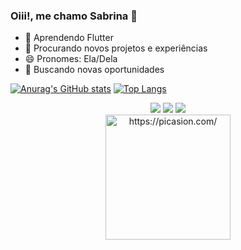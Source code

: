 ### Oiii!, me chamo Sabrina 🦄

- 🌱 Aprendendo Flutter
- 👯 Procurando novos projetos e experiências
- 😄 Pronomes: Ela/Dela
- 🫶 Buscando novas oportunidades



[![Anurag's GitHub stats](https://github-readme-stats.vercel.app/api?username=SahRB&show_icons=true&theme=radical)](https://github.com/anuraghazra/github-readme-stats)
[![Top Langs](https://github-readme-stats.vercel.app/api/top-langs/?username=SahRB&show_icons=true&theme=radical)](https://github.com/anuraghazra/github-readme-stats)
<div align="center"> 
  <a href="https://instagram.com/sa._.sas?igshid=ZDc4ODBmNjlmNQ==" target="_blank"><img src="https://img.shields.io/badge/-Instagram-%23E4405F?style=for-the-badge&logo=instagram&logoColor=white" target="_blank"></a>
  <a href = "mailto:sabrinareginadebarros@gmail.com"><img src="https://img.shields.io/badge/-Gmail-%23333?style=for-the-badge&logo=gmail&logoColor=white" target="_blank"></a>
  <a href="https://www.linkedin.com/in/sabrina-barrosz/" target="_blank"><img src="https://img.shields.io/badge/-LinkedIn-%230077B5?style=for-the-badge&logo=linkedin&logoColor=white" target="_blank"></a> 
  
</div>
<div align="center">
<a href="https://picasion.com/"><img src="https://i.picasion.com/pic92/2c9640eca191a9903f6ad23bfb9fe807.gif" width="200" height="200" border="0" alt="https://picasion.com/" /></a><br /><a href="https://picasion.com/"></a>
  </div>
